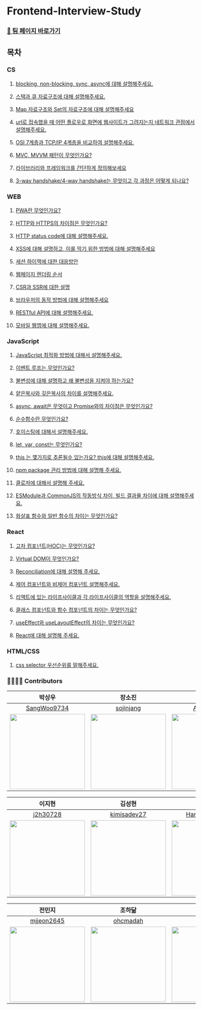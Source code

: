 # Frontend-Interview-Study

### [🚀 팀 페이지 바로가기](https://pollen-port-115.notion.site/a8087a0d819241dca0a4eb5f8ec87908)

## 목차

### CS

1. [blocking, non-blocking, sync, async에 대해 설명해주세요.](https://github.com/wanted-pre-onboarding-team-9/Frontend-Interview-Study/blob/main/CS/blocking-nonbloking-sync-async.md)

2. [스택과 큐 자료구조에 대해 설명해주세요.](https://github.com/wanted-pre-onboarding-team-9/Frontend-Interview-Study/blob/main/CS/stack-queue.md)

3. [Map 자료구조와 Set의 자료구조에 대해 설명해주세요](https://github.com/wanted-pre-onboarding-team-9/Frontend-Interview-Study/blob/main/CS/map-set.md)

4. [url로 접속했을 때 어떤 플로우로 화면에 웹사이트가 그려지는지 네트워크 관점에서 설명해주세요.](https://github.com/wanted-pre-onboarding-team-9/Frontend-Interview-Study/blob/main/CS/what-happens-when-you-type-a-url-into-your-browser.md)

5. [OSI 7계층과 TCP/IP 4계층을 비교하여 설명해주세요.](https://github.com/wanted-pre-onboarding-team-9/Frontend-Interview-Study/blob/main/CS/OSI-TCPIP.md)

6. [MVC, MVVM 패턴이 무엇인가요?](https://github.com/wanted-pre-onboarding-team-9/Frontend-Interview-Study/blob/main/CS/mvc-mvvm-pattern.md)

7. [라이브러리와 프레임워크를 간단하게 정의해보세요](./CS/library-framework.md)

8. [3-way handshake/4-way handshake는 무엇이고 각 과정은 어떻게 되나요?](https://github.com/wanted-pre-onboarding-team-9/Frontend-Interview-Study/blob/main/CS/3-way-handshake-4-way-handshake.md)

### WEB

1. [PWA란 무엇인가요?](https://github.com/wanted-pre-onboarding-team-9/Frontend-Interview-Study/blob/main/Web/PWA.md)

2. [HTTP와 HTTPS의 차이점은 무엇인가요?](https://github.com/wanted-pre-onboarding-team-9/Frontend-Interview-Study/blob/main/Web/http-https.md)

3. [HTTP status code에 대해 설명해주세요.](https://github.com/wanted-pre-onboarding-team-9/Frontend-Interview-Study/blob/main/Web/http-status-code.md)

4. [XSS에 대해 설명하고, 이를 막기 위한 방법에 대해 설명해주세요](https://github.com/wanted-pre-onboarding-team-9/Frontend-Interview-Study/blob/main/Web/xss.md)

5. [세션 하이잭에 대한 대응방안](https://github.com/wanted-pre-onboarding-team-9/Frontend-Interview-Study/blob/main/Web/session-hijack.md)

6. [웹페이지 렌더링 순서](https://github.com/wanted-pre-onboarding-team-9/Frontend-Interview-Study/blob/main/Web/browser-rendering.md)

7. [CSR과 SSR에 대한 설명](https://github.com/wanted-pre-onboarding-team-9/Frontend-Interview-Study/blob/main/Web/csr-ssr.md)

8. [브라우저의 동작 방법에 대해 설명해주세요](./Web/browser-operating.md)

9. [RESTful API에 대해 설명해주세요.](https://github.com/wanted-pre-onboarding-team-9/Frontend-Interview-Study/blob/main/Web/RESTful-API.md)

10. [모바일 웹앱에 대해 설명해주세요.](https://github.com/wanted-pre-onboarding-team-9/Frontend-Interview-Study/blob/main/Web/mobile-web-app.md)

### JavaScript

1. [JavaScript 최적화 방법에 대해서 설명해주세요.](https://github.com/wanted-pre-onboarding-team-9/Frontend-Interview-Study/blob/main/JavaScript/javascript-optimize.md)

2. [이벤트 루프는 무엇인가요?](https://github.com/wanted-pre-onboarding-team-9/Frontend-Interview-Study/blob/main/JavaScript/event-loop.md)

3. [불변성에 대해 설명하고 왜 불변성을 지켜야 하는가요?](/JavaScript/Immutability.md)

4. [얕은복사와 깊은복사의 차이를 설명해주세요.](/JavaScript/shallow-copy_deep-copy.md)

5. [async, await은 무엇이고 Promise와의 차이점은 무엇인가요?](https://github.com/wanted-pre-onboarding-team-9/Frontend-Interview-Study/blob/main/JavaScript/async-await-promise.md)

6. [순수함수란 무엇인가요?](https://github.com/wanted-pre-onboarding-team-9/Frontend-Interview-Study/blob/main/JavaScript/pure-function.md)

7. [호이스팅에 대해서 설명해주세요.](https://github.com/wanted-pre-onboarding-team-9/Frontend-Interview-Study/blob/main/JavaScript/hoisting.md)

8. [let, var, const는 무엇인가요?](https://github.com/wanted-pre-onboarding-team-9/Frontend-Interview-Study/blob/main/JavaScript/let-var-const.md)

9. [this 는 몇가지로 추론될수 있는가요? this에 대해 설명해주세요.](https://github.com/wanted-pre-onboarding-team-9/Frontend-Interview-Study/blob/main/JavaScript/this.md)

10. [npm package 관리 방법에 대해 설명해 주세요.](https://github.com/wanted-pre-onboarding-team-9/Frontend-Interview-Study/blob/main/JavaScript/npm.md)

11. [클로저에 대해서 설명해 주세요.](https://github.com/wanted-pre-onboarding-team-9/Frontend-Interview-Study/blob/main/JavaScript/closure.md)

12. [ESModule과 CommonJS의 작동방식 차이, 빌드 결과물 차이에 대해 설명해주세요.](https://github.com/wanted-pre-onboarding-team-9/Frontend-Interview-Study/blob/main/JavaScript/ESModule-CommonJS.md)

13. [화살표 함수와 일반 함수의 차이는 무엇인가요? ](https://github.com/wanted-pre-onboarding-team-9/Frontend-Interview-Study/blob/main/JavaScript/function-differences.md)

### React

1. [고차 컴포넌트(HOC)는 무엇인가요?](https://github.com/wanted-pre-onboarding-team-9/Frontend-Interview-Study/blob/main/React/HOC.md)

2. [Virtual DOM이 무엇인가요?](https://github.com/wanted-pre-onboarding-team-9/Frontend-Interview-Study/blob/main/React/virtual-dom.md)

3. [Reconciliation에 대해 설명해 주세요.](https://github.com/wanted-pre-onboarding-team-9/Frontend-Interview-Study/blob/main/React/reconciliation.md)

4. [제어 컴포넌트와 비제어 컴포넌트 설명해주세요.](https://github.com/wanted-pre-onboarding-team-9/Frontend-Interview-Study/blob/main/React/controlled-uncontrolled-component.md)

5. [리액트에 있는 라이프사이클과 각 라이프사이클의 역할을 설명해주세요.](https://github.com/wanted-pre-onboarding-team-9/Frontend-Interview-Study/blob/main/React/react-lifecycle.md)

6. [클래스 컴포넌트와 함수 컴포넌트의 차이는 무엇인가요?](https://github.com/wanted-pre-onboarding-team-9/Frontend-Interview-Study/blob/main/React/class-function-component.md)

7. [useEffect와 useLayoutEffect의 차이는 무엇인가요?](https://github.com/wanted-pre-onboarding-team-9/Frontend-Interview-Study/blob/main/React/useEffect-useLayoutEffect.md)

8. [React에 대해 설명해 주세요.](https://github.com/wanted-pre-onboarding-team-9/Frontend-Interview-Study/blob/main/React/react-description.md)

### HTML/CSS

1. [css selector 우선순위를 말해주세요.](https://github.com/wanted-pre-onboarding-team-9/Frontend-Interview-Study/blob/main/CSS/css-selector.md)

### 👨‍👩‍👧‍👦 Contributors

|                                           박상우                                            |                                            장소진                                            |                                           이아영                                            |
| :-----------------------------------------------------------------------------------------: | :------------------------------------------------------------------------------------------: | :-----------------------------------------------------------------------------------------: |
|                        [SangWoo9734](https://github.com/SangWoo9734)                        |                          [sojinjang](https://github.com/sojinjang)                           |                           [ARONGLEE](https://github.com/ARONGLEE)                           |
| <img src="https://avatars.githubusercontent.com/u/49917043?v=4" width="200" height="200" /> | <img src="https://avatars.githubusercontent.com/u/111125577?v=6" width="200" height="200" /> | <img src="https://avatars.githubusercontent.com/u/74637336?v=4" width="200" height="200" /> |

|                                           이지현                                            |                                           김성현                                            |                                           이한나                                            |
| :-----------------------------------------------------------------------------------------: | :-----------------------------------------------------------------------------------------: | :-----------------------------------------------------------------------------------------: |
|                           [j2h30728](https://github.com/j2h30728)                           |                        [kimisadev27](https://github.com/kimisadev27)                        |                       [Han-Na-05-22](https://github.com/Han-Na-05-22)                       |
| <img src="https://avatars.githubusercontent.com/u/60846068?v=4" width="200" height="200" /> | <img src="https://avatars.githubusercontent.com/u/34756233?v=4" width="200" height="200" /> | <img src="https://avatars.githubusercontent.com/u/97869178?v=4" width="200" height="200" /> |

|                                            전민지                                            |                                           조하닮                                            |                                            김현정                                            |
| :------------------------------------------------------------------------------------------: | :-----------------------------------------------------------------------------------------: | :------------------------------------------------------------------------------------------: |
|                         [mjjeon2645](https://github.com/mjjeon2645)                          |                           [ohcmadah](https://github.com/ohcmadah)                           |                            [sena-22](https://github.com/sena-22)                             |
| <img src="https://avatars.githubusercontent.com/u/104840243?v=4" width="200" height="200" /> | <img src="https://avatars.githubusercontent.com/u/52340070?v=4" width="200" height="200" /> | <img src="https://avatars.githubusercontent.com/u/110877564?v=4" width="200" height="200" /> |
